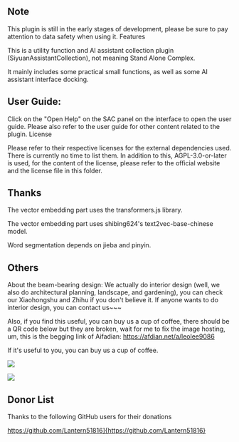## Note

This plugin is still in the early stages of development, please be sure to pay attention to data safety when using it.
Features

This is a utility function and AI assistant collection plugin (SiyuanAssistantCollection), not meaning Stand Alone Complex.

It mainly includes some practical small functions, as well as some AI assistant interface docking.

## User Guide:

Click on the "Open Help" on the SAC panel on the interface to open the user guide. Please also refer to the user guide for other content related to the plugin.
License

Please refer to their respective licenses for the external dependencies used. There is currently no time to list them. In addition to this, AGPL-3.0-or-later is used, for the content of the license, please refer to the official website and the license file in this folder.

## Thanks

The vector embedding part uses the transformers.js library.

The vector embedding part uses shibing624's text2vec-base-chinese model.

Word segmentation depends on jieba and pinyin.

## Others

About the beam-bearing design: We actually do interior design (well, we also do architectural planning, landscape, and gardening), you can check our Xiaohongshu and Zhihu if you don't believe it. If anyone wants to do interior design, you can contact us~~~

Also, if you find this useful, you can buy us a cup of coffee, there should be a QR code below but they are broken, wait for me to fix the image hosting, um, this is the begging link of Aifadian: https://afdian.net/a/leolee9086

If it's useful to you, you can buy us a cup of coffee.

![](https://ccds-1300128285.cos.ap-guangzhou.myqcloud.com/%E5%BE%AE%E4%BF%A1%E6%94%B6%E6%AC%BE%E7%A0%811.jpg)

![](https://ccds-1300128285.cos.ap-guangzhou.myqcloud.com/%E6%94%AF%E4%BB%98%E5%AE%9D%E6%94%B6%E6%AC%BE%E7%A0%811.jpg)

## Donor List

Thanks to the following GitHub users for their donations

https://github.com/Lantern51816]{https://github.com/Lantern51816}